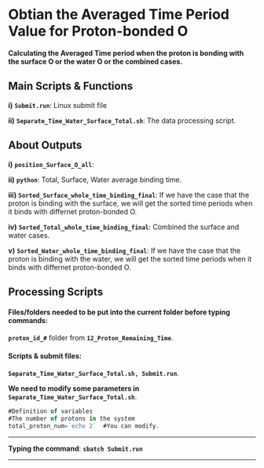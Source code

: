 # Obtian the Averaged Time Period Value for Proton-bonded O

**Calculating the Averaged Time period when the proton is bonding with the surface O or the water O or the combined cases.** 

## Main Scripts & Functions

**i)** **`Submit.run`**: Linux submit file

**ii)** **`Separate_Time_Water_Surface_Total.sh`**: The data processing script.

## About Outputs

**i)** **`position_Surface_O_all`**: 

**ii)** **`python`**: Total, Surface, Water average binding time.

**iii)** **`Sorted_Surface_whole_time_binding_final`**: If we have the case that the proton is binding with the surface, we will get the sorted time periods when it binds with differnet proton-bonded O.

**iv)** **`Sorted_Total_whole_time_binding_final`**: Combined the surface and water cases.

**v)** **`Sorted_Water_whole_time_binding_final`**: If we have the case that the proton is binding with the water, we will get the sorted time periods when it binds with differnet proton-bonded O.

## Processing Scripts

#### Files/folders needed to be put into the current folder before typing commands:

**`proton_id_#`** folder from **`12_Proton_Remaining_Time`**.

#### Scripts & submit files: 

**`Separate_Time_Water_Surface_Total.sh, Submit.run`**.

**We need to modify some parameters in** **`Separate_Time_Water_Surface_Total.sh`**.

```javascript
#Definition of variables
#The number of protons in the system
total_proton_num=`echo 2`  #You can modify.
```

****

**Typing the command**: **`sbatch Submit.run`** 

****
